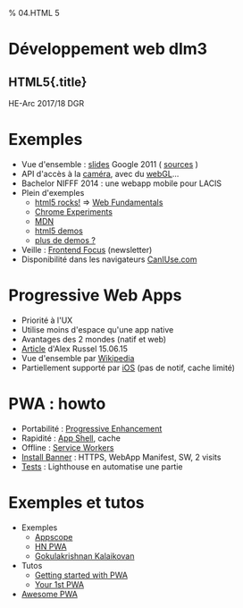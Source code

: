 % 04.HTML 5

# Développement web dlm3

## HTML5{.title}

<footer>HE-Arc 2017/18 DGR</footer>

# Exemples

* Vue d'ensemble : [slides](http://web.archive.org/web/20150525080904/http://slides.html5rocks.com/#landing-slide) Google 2011 ( [sources](https://github.com/html5rocks/slides.html5rocks.com) )
* API d'accès à la [caméra](http://www.soundstep.com/blog/experiments/jsdetection/), avec du [webGL](http://auduno.github.io/clmtrackr/examples/facesubstitution.html)...
* Bachelor NIFFF 2014 : une webapp mobile pour LACIS
* Plein d'exemples
    * [html5 rocks!](http://www.html5rocks.com/) => [Web Fundamentals](https://developers.google.com/web/)
    * [Chrome Experiments](http://www.chromeexperiments.com/)
    * [MDN](https://developer.mozilla.org/en-US/demos/tag/tech:html5)
    * [html5 demos](http://html5demos.com/)
    * [plus de demos ?](http://bit.ly/VJaqjb)
* Veille : [Frontend Focus](http://html5weekly.com/) (newsletter)
* Disponibilité dans les navigateurs [CanIUse.com](https://caniuse.com/)

# Progressive Web Apps

* Priorité à l'UX
* Utilise moins d'espace qu'une app native
* Avantages des 2 mondes (natif et web)
* [Article](https://infrequently.org/2015/06/progressive-apps-escaping-tabs-without-losing-our-soul/) d'Alex Russel 15.06.15
* Vue d'ensemble par [Wikipedia](https://en.wikipedia.org/wiki/Progressive_web_app)
* Partiellement supporté par [iOS](https://love2dev.com/pwa/ios/) (pas de notif, cache limité)

# PWA : howto

* Portabilité : [Progressive Enhancement](https://www.smashingmagazine.com/2009/04/progressive-enhancement-what-it-is-and-how-to-use-it/)
* Rapidité : [App Shell](https://developers.google.com/web/updates/2015/11/app-shell), cache
* Offline : [Service Workers](https://jakearchibald.com/2014/service-worker-first-draft/)
* [Install Banner](https://developers.google.com/web/fundamentals/app-install-banners/) : HTTPS, WebApp Manifest, SW, 2 visits
* [Tests](https://developers.google.com/web/progressive-web-apps/checklist) : Lighthouse en automatise une partie

# Exemples et tutos

* Exemples 
	* [Appscope](https://appsco.pe/)
	* [HN PWA](https://hnpwa.com/)
	* [Gokulakrishnan Kalaikovan](https://github.com/gokulkrishh)
* Tutos
	* [Getting started with PWA](https://addyosmani.com/blog/getting-started-with-progressive-web-apps/)
	* [Your 1st PWA](https://developers.google.com/web/fundamentals/codelabs/your-first-pwapp/)
* [Awesome PWA](https://github.com/hemanth/awesome-pwa)


